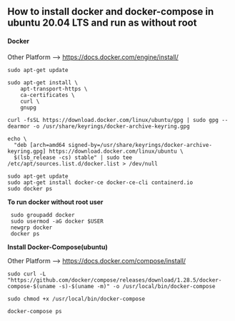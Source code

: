 ## **How to install docker and docker-compose in ubuntu 20.04 LTS and run as without root**

#### Docker

Other Platform --> https://docs.docker.com/engine/install/

```
sudo apt-get update

sudo apt-get install \
    apt-transport-https \
    ca-certificates \
    curl \
    gnupg

curl -fsSL https://download.docker.com/linux/ubuntu/gpg | sudo gpg --dearmor -o /usr/share/keyrings/docker-archive-keyring.gpg

echo \
  "deb [arch=amd64 signed-by=/usr/share/keyrings/docker-archive-keyring.gpg] https://download.docker.com/linux/ubuntu \
  $(lsb_release -cs) stable" | sudo tee /etc/apt/sources.list.d/docker.list > /dev/null

sudo apt-get update
sudo apt-get install docker-ce docker-ce-cli containerd.io
sudo docker ps
```

 **To run docker without root user**

```
 sudo groupadd docker
 sudo usermod -aG docker $USER
 newgrp docker 
 docker ps
```

**Install Docker-Compose(ubuntu)**

Other Platform --> https://docs.docker.com/compose/install/

```
sudo curl -L "https://github.com/docker/compose/releases/download/1.28.5/docker-compose-$(uname -s)-$(uname -m)" -o /usr/local/bin/docker-compose

sudo chmod +x /usr/local/bin/docker-compose

docker-compose ps
```


